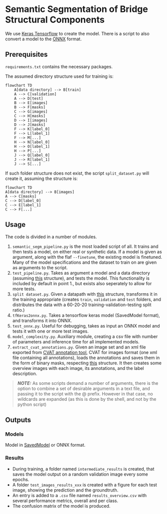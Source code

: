# Semantic Segmentation of Bridge Structural Components

We use [Keras Tensorflow](https://www.tensorflow.org/api_docs/python/tf) to create the model. There is a script to also convert a model to the [ONNX](https://onnx.ai/) format.

## Prerequisites
`requirements.txt` contains the necessary packages.

The assumed directory structure used for training is:

```mermaid
flowchart TD
    A[data directory] --> B[train]
    A --> C[validation]
    A --> D[test]
    B --> E[images]
    B --> F[masks]
    C --> G[images]
    C --> H[masks]
    D --> I[images]
    D --> J[masks]
    F --> K[label_0]
    F --> L[label_1]
    F --> M[...]
    H --> N[label_0]
    H --> O[label_1]
    H --> P[...]
    J --> Q[label_0]
    J --> R[label_1]
    J --> S[...]
 ```

<a name="data_struct"> </a>
 If such folder structure does not exist, the script `split_dataset.py` will create it,
 assuming the structure is:
 ```mermaid
 flowchart TD
 A[data directory] --> B[images]
 A --> C[masks]
 C --> D[label_0]
 C --> E[label_1]
 C --> F[...]
 ```

## Usage

The code is divided in a number of modules.
1. `semantic_segm_pipeline.py` is the most loaded script of all. It trains and then tests a model, on either real or synthetic data. If a model is given as argument, along with the flaf `--finetune`, the existing model is finetuned. Many of the model specifications and the dataset to train on are given as arguments to the script.
2. `test_pipeline.py`. Takes as argument a model and a data directory (assuming [this](#data_struct) structure), and tests the model. This functionality is included by default in point 1., but exists also seperately to allow for more tests.
3. `split dataset.py`. Given a datapath with [this](#data_struct) structure, transforms it in the training appropriate (creates `train`, `validation` and `test` folders, and distributes the data with a 60-20-20 training-validation-testing split ratio.)
4. `tfKeras2onnx.py`. Takes a tensorflow keras model (SavedModel format), and transforms it into ONNX.
5. `test_onnx.py`. Useful for debugging, takes as input an ONNX model and tests it with one or more test images.
6. `model_complexity.py`. Auxiliary module, creating a csv file with number of parameters and inference time for all implemented models.
7. `extract_cvat_annotations.py`. Given an image set and an xml file exported from [CVAT annotation tool](https://cvat.org/), CVAT for images format (one xml file containing all annotations), loads the annotations and saves them in the form of binary masks, respecting [this](#data_struct) structure. It then creates some overview images with each image, its annotations, and the
label description.

>**_NOTE:_** As some scripts demand a number of arguments, there is the option to combine a set of desirable arguments in a text file, and passing it to the script with the @ prefix. However in that case, no wildcards are expanded (as this is done by the shell, and not by the python script)

## Outputs

### Models
Model in [SavedModel](https://www.tensorflow.org/guide/saved_model) or ONNX format.

### Results
- During training, a folder named `intermediate_results` is created, that saves the model output on a random validation image every some epochs.
- A folder `test_images_results_xxx` is created with a figure for each test image, showing the prediction and the groundtruth.
- An entry is added to a `.csv` file named `results_overview.csv` with several performance metrics, overall and per class.
- The confusion matrix of the model is produced.
